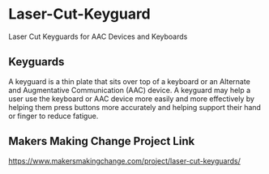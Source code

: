 # Laser-Cut-Keyguard
Laser Cut Keyguards for AAC Devices and Keyboards

## Keyguards 
A keyguard is a thin plate that sits over top of a keyboard or an Alternate and Augmentative Communication (AAC) device. A keyguard may help a user use the keyboard or AAC device more easily and more effectively by helping them press buttons more accurately and helping support their hand or finger to reduce fatigue. 

## Makers Making Change Project Link
https://www.makersmakingchange.com/project/laser-cut-keyguards/ 




